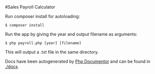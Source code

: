 #Sales Payroll Calculator

Run composer install for autoloading:

`$ composer install`

Run the app by giving the year and output filename as arguments:

`$ php payroll.php [year] [filename]`

This will output a .txt file in the same directory.

Docs have been autogenerated by [Php Documentor](https://docs.phpdoc.org/) and can be found in [./docs](./docs).

